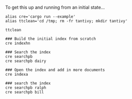 
To get this up and running from an initial state...

```
alias cre='cargo run --example'
alias ttclean='cd /tmp; rm -fr tantivy; mkdir tantivy'
```

```
ttclean

### Build the initial index from scratch
cre indexhn

### Search the index
cre searchpb
cre searchpb dairy

### Open the index and add in more documents
cre indexa

### search the index
cre searchpb ralph
cre searchpb bill
```
